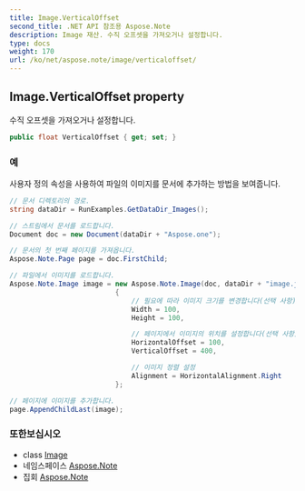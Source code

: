 ```yaml
---
title: Image.VerticalOffset
second_title: .NET API 참조용 Aspose.Note
description: Image 재산. 수직 오프셋을 가져오거나 설정합니다.
type: docs
weight: 170
url: /ko/net/aspose.note/image/verticaloffset/
---
```

## Image.VerticalOffset property

수직 오프셋을 가져오거나 설정합니다.

```csharp
public float VerticalOffset { get; set; }
```

### 예

사용자 정의 속성을 사용하여 파일의 이미지를 문서에 추가하는 방법을 보여줍니다.

```csharp
// 문서 디렉토리의 경로.
string dataDir = RunExamples.GetDataDir_Images();

// 스트림에서 문서를 로드합니다.
Document doc = new Document(dataDir + "Aspose.one");

// 문서의 첫 번째 페이지를 가져옵니다.
Aspose.Note.Page page = doc.FirstChild;

// 파일에서 이미지를 로드합니다.
Aspose.Note.Image image = new Aspose.Note.Image(doc, dataDir + "image.jpg")
                          {
                              // 필요에 따라 이미지 크기를 변경합니다(선택 사항).
                              Width = 100,
                              Height = 100,

                              // 페이지에서 이미지의 위치를 설정합니다(선택 사항).
                              HorizontalOffset = 100,
                              VerticalOffset = 400,

                              // 이미지 정렬 설정
                              Alignment = HorizontalAlignment.Right
                          };

// 페이지에 이미지를 추가합니다.
page.AppendChildLast(image);
```

### 또한보십시오

* class [Image](../)
* 네임스페이스 [Aspose.Note](../../image/)
* 집회 [Aspose.Note](../../../)



